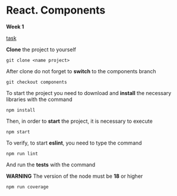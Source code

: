 # React. Components

**Week 1**

[task](https://github.com/rolling-scopes-school/tasks/tree/master/react/modules/module01)

**Clone** the project to yourself
```
git clone <name project>
```

After clone do not forget to **switch** to the components branch
```
git checkout components
```

To start the project you need to download and **install** the necessary libraries with the command
```
npm install
```

Then, in order to **start** the project, it is necessary to execute
```
npm start
```

To verify, to start **eslint**, you need to type the command
```
npm run lint
```

And run the **tests** with the command

**WARNING** The version of the node must be **18** or higher

```
npm run coverage
```
